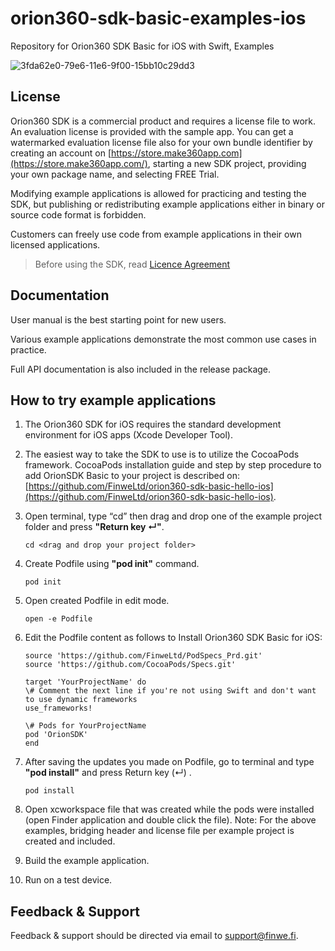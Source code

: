 # orion360-sdk-basic-examples-ios
Repository for Orion360 SDK Basic for iOS with Swift, Examples

![3fda62e0-79e6-11e6-9f00-15bb10c29dd3](https://user-images.githubusercontent.com/36510685/36966726-643d6682-2066-11e8-989a-0447ecb05149.png)

## License

Orion360 SDK is a commercial product and requires a license file to work. An evaluation license is provided with the sample app. You can get a watermarked evaluation license file also for your own bundle identifier by creating an account on [https://store.make360app.com](https://store.make360app.com/), starting a new SDK project, providing your own package name, and selecting FREE Trial.

Modifying example applications is allowed for practicing and testing the SDK, but publishing or redistributing example applications either in binary or source code format is forbidden.

Customers can freely use code from example applications in their own licensed applications.

> Before using the SDK, read  [Licence Agreement](https://github.com/FinweLtd/Orion_SDK_iOS_SampleApps/blob/master/Finwe_Orion360_SDK_Basic_Evaluation_Kit_License_en_US-20161212_1500.pdf)

## Documentation

User manual is the best starting point for new users.

Various example applications demonstrate the most common use cases in practice.

Full API documentation is also included in the release package.

## How to try example applications

1.  The Orion360 SDK for iOS requires the standard development environment for iOS apps (Xcode Developer Tool).
2.  The easiest way to take the SDK to use is to utilize the CocoaPods framework. CocoaPods installation guide and step by step procedure to add OrionSDK Basic to your project is described on:  [https://github.com/FinweLtd/orion360-sdk-basic-hello-ios](https://github.com/FinweLtd/orion360-sdk-basic-hello-ios).
3.  Open terminal, type “cd” then drag and drop one of the example project folder and press **"Return key ↵"**.   
    ```
	cd <drag and drop your project folder>
	 ```
 
4.  Create Podfile using **"pod init"** command. 
    ```
	pod init
	 ```
    
5. Open created Podfile in edit mode.
    
    ```
    open -e Podfile 
     ```
    
6.  Edit the Podfile content as follows to Install Orion360 SDK Basic for iOS:

	```
	source 'https://github.com/FinweLtd/PodSpecs_Prd.git'  
	source 'https://github.com/CocoaPods/Specs.git'  
	  
	target 'YourProjectName' do  
	\# Comment the next line if you're not using Swift and don't want to use dynamic frameworks  
	use_frameworks!  
	  
	\# Pods for YourProjectName  
	pod 'OrionSDK'  
	end
	```
7. After saving the updates you made on Podfile, go to terminal and type **"pod install"** and press Return key (↵) .

	 ```
	pod install
	 ```
	 
8. Open xcworkspace file that was created while the pods were installed (open Finder application and double click the file).
Note: For the above examples, bridging header and license file per example project is created and included. 
9.  Build the example application.
10.  Run on a test device.

## Feedback & Support

Feedback & support should be directed via email to  [support@finwe.fi](mailto:support@finwe.fi). 



